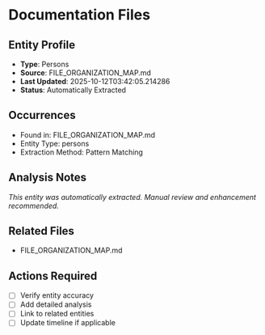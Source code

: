 # Documentation Files

## Entity Profile
- **Type**: Persons
- **Source**: FILE_ORGANIZATION_MAP.md
- **Last Updated**: 2025-10-12T03:42:05.214286
- **Status**: Automatically Extracted

## Occurrences
- Found in: FILE_ORGANIZATION_MAP.md
- Entity Type: persons
- Extraction Method: Pattern Matching

## Analysis Notes
*This entity was automatically extracted. Manual review and enhancement recommended.*

## Related Files
- FILE_ORGANIZATION_MAP.md

## Actions Required
- [ ] Verify entity accuracy
- [ ] Add detailed analysis
- [ ] Link to related entities
- [ ] Update timeline if applicable
